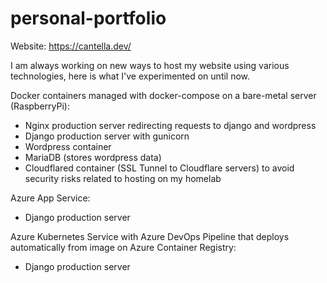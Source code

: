 # personal-portfolio

Website: https://cantella.dev/

I am always working on new ways to host my website using various technologies, here is what I've experimented on until now.

Docker containers managed with docker-compose on a bare-metal server (RaspberryPi):
- Nginx production server redirecting requests to django and wordpress
- Django production server with gunicorn
- Wordpress container
- MariaDB (stores wordpress data)
- Cloudflared container (SSL Tunnel to Cloudflare servers) to avoid security risks related to hosting on my homelab

Azure App Service:
 - Django production server

Azure Kubernetes Service with Azure DevOps Pipeline that deploys automatically from image on Azure Container Registry:
 - Django production server

